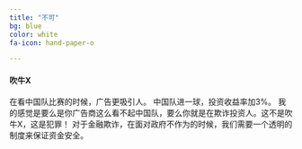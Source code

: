 ```yaml
---
title: "不可"
bg: blue
color: white
fa-icon: hand-paper-o

---
```


#### 吹牛X

在看中国队比赛的时候，广告更吸引人。 中国队进一球，投资收益率加3%。 我的感觉是要么是你广告商这么看不起中国队，要么你就是在欺诈投资人。这不是吹牛X，这是犯罪！ 对于金融欺诈，在面对政府不作为的时候，我们需要一个透明的制度来保证资金安全。